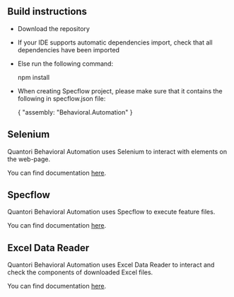 ## Build instructions
* Download the repository
* If your IDE supports automatic dependencies import, check that all dependencies have been imported
* Else run the following command:


    npm install

* When creating Specflow project, please make sure that it contains the following in specflow.json file:


    {
        "assembly: "Behavioral.Automation"
	}


## Selenium
Quantori Behavioral Automation uses Selenium to interact with elements on the web-page.

You can find documentation [here](https://www.selenium.dev/documentation/en/).


## Specflow
Quantori Behavioral Automation uses Specflow to execute feature files.

You can find documentation [here](https://docs.specflow.org/en/latest/).

## Excel Data Reader
Quantori Behavioral Automation uses Excel Data Reader to interact and check the components of downloaded Excel files.

You can find documentation [here](https://github.com/ExcelDataReader/ExcelDataReader).
